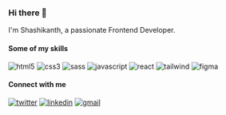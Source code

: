 ### Hi there 👋

I'm Shashikanth, a passionate Frontend Developer.

#### Some of my skills
<img alt="html5" src="https://img.shields.io/badge/HTML5-E34F26?style=for-the-badge&logo=html5&logoColor=white" /> <img alt="css3" src="https://img.shields.io/badge/CSS3-1572B6?style=for-the-badge&logo=css3&logoColor=white" /> <img alt="sass" src="https://img.shields.io/badge/Sass-CC6699?style=for-the-badge&logo=sass&logoColor=white" /> <img alt="javascript" src="https://img.shields.io/badge/JavaScript-F7DF1E?style=for-the-badge&logo=javascript&logoColor=black" /> <img alt="react" src="https://img.shields.io/badge/React-20232A?style=for-the-badge&logo=react&logoColor=61DAFB" /> <img alt="tailwind" src="https://img.shields.io/badge/Tailwind_CSS-38B2AC?style=for-the-badge&logo=tailwind-css&logoColor=white" /> <img alt="figma" src="https://img.shields.io/badge/Figma-F24E1E?style=for-the-badge&logo=figma&logoColor=white" /> <img alt="" src="" />

#### Connect with me
<a href="https://twitter.com/shashiirk"><img alt="twitter" src="https://img.shields.io/badge/Twitter-1DA1F2?style=for-the-badge&logo=twitter&logoColor=white" /></a> <a href="https://linkedin.com/in/shashiirk"><img alt="linkedin" src="https://img.shields.io/badge/LinkedIn-0077B5?style=for-the-badge&logo=linkedin&logoColor=white" /></a> <a href="mailto:kolanshashii@gmail.com"><img alt="gmail" src="https://img.shields.io/badge/Gmail-D14836?style=for-the-badge&logo=gmail&logoColor=white" /></a>
